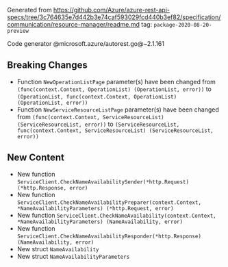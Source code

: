 Generated from https://github.com/Azure/azure-rest-api-specs/tree/3c764635e7d442b3e74caf593029fcd440b3ef82/specification/communication/resource-manager/readme.md tag: `package-2020-08-20-preview`

Code generator @microsoft.azure/autorest.go@~2.1.161

## Breaking Changes

- Function `NewOperationListPage` parameter(s) have been changed from `(func(context.Context, OperationList) (OperationList, error))` to `(OperationList, func(context.Context, OperationList) (OperationList, error))`
- Function `NewServiceResourceListPage` parameter(s) have been changed from `(func(context.Context, ServiceResourceList) (ServiceResourceList, error))` to `(ServiceResourceList, func(context.Context, ServiceResourceList) (ServiceResourceList, error))`

## New Content

- New function `ServiceClient.CheckNameAvailabilitySender(*http.Request) (*http.Response, error)`
- New function `ServiceClient.CheckNameAvailabilityPreparer(context.Context, *NameAvailabilityParameters) (*http.Request, error)`
- New function `ServiceClient.CheckNameAvailability(context.Context, *NameAvailabilityParameters) (NameAvailability, error)`
- New function `ServiceClient.CheckNameAvailabilityResponder(*http.Response) (NameAvailability, error)`
- New struct `NameAvailability`
- New struct `NameAvailabilityParameters`
